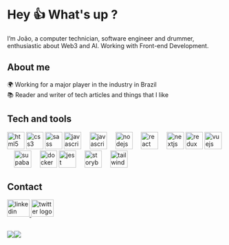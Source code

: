 # Hey 👍 What's up ?

I’m João, a computer technician, software engineer and drummer, enthusiastic about Web3 and AI. Working with Front-end Development.

## About me
🌍 Working for a major player in the industry in Brazil <br>
📚 Reader and writer of tech articles and things that I like

## Tech and tools
<div align="left">
  <img src="https://cdn.jsdelivr.net/gh/devicons/devicon/icons/html5/html5-original.svg" width="40" height="40" alt="html5 logo" />
  <img src="https://cdn.jsdelivr.net/gh/devicons/devicon/icons/css3/css3-original.svg" width="40" height="40" alt="css3 logo" />
  <img src="https://cdn.jsdelivr.net/gh/devicons/devicon/icons/sass/sass-original.svg" width="40" height="40" alt="sass logo" />
  <img src="https://cdn.jsdelivr.net/gh/devicons/devicon/icons/javascript/javascript-original.svg" height="40" alt="javascript logo"  />
  <img width="12" />
<img src="https://cdn.jsdelivr.net/gh/devicons/devicon/icons/typescript/typescript-original.svg" height="40" alt="javascript logo"  />
  <img width="12" />
  <img src="https://cdn.simpleicons.org/nodedotjs/339933" height="40" alt="nodejs logo"  />
  <img width="12" />
  <img src="https://cdn.jsdelivr.net/gh/devicons/devicon/icons/react/react-original.svg" height="40" alt="react logo"  />
  <img width="12" />
    <img src="https://cdn.jsdelivr.net/gh/devicons/devicon/icons/nextjs/nextjs-original.svg" width="40" height="40" alt="nextjs logo" />
    <img src="https://cdn.jsdelivr.net/gh/devicons/devicon/icons/redux/redux-original.svg" width="40" height="40" alt="redux logo" />
  <img src="https://cdn.jsdelivr.net/gh/devicons/devicon/icons/vuejs/vuejs-original.svg" height="40" alt="vuejs logo"  />
  <img width="12" />
  <img src="https://cdn.jsdelivr.net/gh/devicons/devicon/icons/supabase/supabase-original.svg" height="40" alt="supabase logo"  />
  <img width="12" />
    <img src="https://cdn.jsdelivr.net/gh/devicons/devicon/icons/docker/docker-original.svg" width="40" height="40" alt="docker logo" />
  <img src="https://cdn.jsdelivr.net/gh/devicons/devicon@latest/icons/jest/jest-plain.svg" height="40" alt="jest logo"  />
  <img width="12" />
  <img src="https://cdn.jsdelivr.net/gh/devicons/devicon@latest/icons/storybook/storybook-original.svg" height="40" alt="storybook logo"  />
  <img width="12" />
  <img src="https://cdn.jsdelivr.net/gh/devicons/devicon@latest/icons/tailwindcss/tailwindcss-original.svg" height="40" alt="tailwindcss logo"  />
  <img width="12" />
</div>

## Contact
<a href="https://www.linkedin.com/in/joao-vict0r/" target="_blank">
    <img src="https://raw.githubusercontent.com/maurodesouza/profile-readme-generator/master/src/assets/icons/social/linkedin/default.svg" width="52" height="40" alt="linkedin logo"  />
  </a>
  <a href="mailto:joaovictorcsantos13@gmail.com" target="_blank">
    <img src="https://static.cdnlogo.com/logos/g/37/gmail-icon.svg" width="52" height="40" alt="twitter logo"  />
  </a>

##
![](https://github-readme-stats.vercel.app/api?username=joaovict0r2&theme=transparent&hide_border=true&include_all_commits=false&count_private=false)![](https://github-readme-stats.vercel.app/api/top-langs/?username=joaovict0r2&theme=transparent&hide_border=true&include_all_commits=false&count_private=false&layout=compact)
